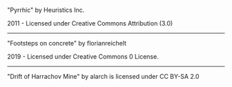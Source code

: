 "Pyrrhic"
by Heuristics Inc.

2011 - Licensed under
Creative Commons
Attribution (3.0)

---

"Footsteps on concrete"
by florianreichelt

2019 - Licensed under 
Creative Commons 0 License.

---

"Drift of Harrachov Mine" by alarch is licensed under CC BY-SA 2.0


